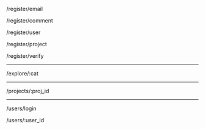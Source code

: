 /register/email

/register/comment

/register/user

/register/project

/register/verify

---

/explore/:cat

---

/projects/:proj_id

---

/users/login

/users/:user_id
